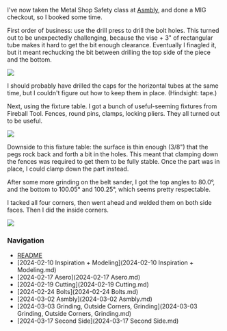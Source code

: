 I've now taken the Metal Shop Safety class at [Asmbly](https://asmbly.org), and done a MIG checkout, so I booked some time.

First order of business: use the drill press to drill the bolt holes. This turned out to be unexpectedly challenging, because the vise + 3" of rectangular tube makes it hard to get the bit enough clearance. Eventually I finagled it, but it meant rechucking the bit between drilling the top side of the piece and the bottom.

![](https://live.staticflickr.com/65535/53567519232_2afa5b6b86_4k.jpg)

I should probably have drilled the caps for the horizontal tubes at the same time, but I couldn't figure out how to keep them in place. (Hindsight: tape.)

Next, using the fixture table. I got a bunch of useful-seeming fixtures from Fireball Tool. Fences, round pins, clamps, locking pliers. They all turned out to be useful.

![](https://live.staticflickr.com/65535/53568810255_cfa93a931c_4k.jpg)

Downside to this fixture table: the surface is thin enough (3/8") that the pegs rock back and forth a bit in the holes. This meant that clamping down the fences was required to get them to be fully stable. Once the part was in place, I could clamp down the part instead.

After some more grinding on the belt sander, I got the top angles to 80.0°, and the bottom to 100.05° and 100.25°, which seems pretty respectable.

I tacked all four corners, then went ahead and welded them on both side faces. Then I did the inside corners.

![](https://live.staticflickr.com/65535/53567519657_9c86eb5c28_4k.jpg)

### Navigation
* [README](README.md)
* [2024-02-10 Inspiration + Modeling](2024-02-10 Inspiration + Modeling.md)
* [2024-02-17 Asero](2024-02-17 Asero.md)
* [2024-02-19 Cutting](2024-02-19 Cutting.md)
* [2024-02-24 Bolts](2024-02-24 Bolts.md)
* [2024-03-02 Asmbly](2024-03-02 Asmbly.md)
* [2024-03-03 Grinding, Outside Corners, Grinding](2024-03-03 Grinding, Outside Corners, Grinding.md)
* [2024-03-17 Second Side](2024-03-17 Second Side.md)

